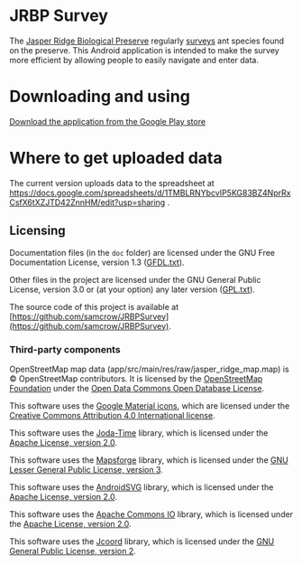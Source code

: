 # JRBP Survey #

The [Jasper Ridge Biological Preserve](https://jrbp.stanford.edu/) regularly
[surveys](https://jrbp.stanford.edu/research/jrbp-ant-survey) ant species
found on the preserve. This Android application is intended to make the survey more efficient by
allowing people to easily navigate and enter data.

# Downloading and using #

[Download the application from the Google Play store](https://play.google.com/store/apps/details?id=org.samcrow.jrbpsurvey)

# Where to get uploaded data #

The current version uploads data to the spreadsheet at <https://docs.google.com/spreadsheets/d/1TMBLRNYbcvIP5KG83BZ4NprRxCsfX6tXZJTD42ZnnHM/edit?usp=sharing> .

## Licensing ##

Documentation files (in the `doc` folder) are licensed under the GNU Free Documentation License,
version 1.3 ([GFDL.txt](GFDL.txt)).

Other files in the project are licensed under the GNU General Public
License, version 3.0 or (at your option) any later version ([GPL.txt](GPL.txt)).

The source code of this project is available at
[https://github.com/samcrow/JRBPSurvey](https://github.com/samcrow/JRBPSurvey).

### Third-party components ###

OpenStreetMap map data (app/src/main/res/raw/jasper_ridge_map.map) is © OpenStreetMap contributors.
It is licensed by the [OpenStreetMap Foundation](http://osmfoundation.org/) under the
[Open Data Commons Open Database License](http://opendatacommons.org/licenses/odbl/).

This software uses the [Google Material icons](https://design.google.com/icons/),
which are licensed under the [Creative Commons Attribution 4.0 International license](https://creativecommons.org/licenses/by/4.0/).

This software uses the [Joda-Time](http://www.joda.org/joda-time/) library, which is licensed
under the [Apache License, version 2.0](http://www.joda.org/joda-time/license.html).

This software uses the [Mapsforge](https://github.com/mapsforge/mapsforge) library, which is
licensed under the [GNU Lesser General Public License, version 3](https://www.gnu.org/copyleft/lesser.html).

This software uses the [AndroidSVG](https://bigbadaboom.github.io/androidsvg/) library, which is
licensed under the [Apache License, version 2.0](http://www.joda.org/joda-time/license.html).

This software uses the [Apache Commons IO](https://commons.apache.org/proper/commons-io/) library,
which is licensed under the [Apache License, version 2.0](http://www.joda.org/joda-time/license.html).

This software uses the [Jcoord](http://www.jstott.me.uk/jcoord/) library, which is licensed under
the [GNU General Public License, version 2](https://www.gnu.org/licenses/old-licenses/gpl-2.0.html).
